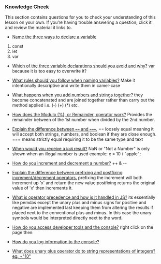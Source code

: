 ### Knowledge Check

This section contains questions for you to check your understanding of this lesson on your own. If you’re having trouble answering a question, click it and review the material it links to.

* [Name the three ways to declare a variable](#variable-declaration)
1. const
2. let
3. var


* [Which of the three variable declarations should you avoid and why?](#avoid-var)
var because it is too easy to overwrite it?

* [What rules should you follow when naming variables?](https://javascript.info/variables#variable-naming)
Make it intentionally descriptive and write them in camel-case

* [What happens when you add numbers and strings together?](https://javascript.info/operators#string-concatenation-with-binary)
they become concatenated and are joined together rather than carry out the method applied i.e. (-) (+) (*) etc.

* [How does the Modulo (%), or Remainder, operator work?](https://javascript.info/operators#remainder)
Provides the remainder between of the 1st number when divided by the 2nd number. 

* [Explain the difference between `==` and `===`.](https://www.w3schools.com/js/js_numbers.asp)
== loosely equal meaning it will accept both strings, numbers, and boolean if they are close enough.
=== means strictly equal requiring it to be the same type and text 

* [When would you receive a `NaN` result?](https://www.w3schools.com/js/js_numbers.asp)
NaN or "Not a Number" is only shown when an illegal number is used example:
x = 10 / "apple";

* [How do you increment and decrement a number?](https://javascript.info/operators#increment-decrement)
++ & --

* [Explain the difference between prefixing and postfixing increment/decrement operators.](https://javascript.info/operators#increment-decrement)
prefixing the increment will both increment up 'x' and return the new value
postfixing returns the original value of 'x' then increments it.

* [What is operator precedence and how is it handled in JS?](https://javascript.info/operators#operator-precedence)
its essentially like pemdas except the unary plus and minus signs for positive
and negative are implemented last keeping them from altering the results if
placed next to the conventional plus and minus. In this case the unary symbols
would be interpreted directly next to the word.

* [How do you access developer tools and the console?](#access-devTools-console)
right click on the page then 

* [How do you log information to the console?](#console-log)


* [What does unary plus operator do to string representations of integers? eg. +"10"](https://javascript.info/operators#numeric-conversion-unary)

